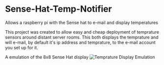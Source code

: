 # Sense-Hat-Temp-Notifier
Allows a raspberry pi with the Sense hat to e-mail and display temperatures

This project was created to allow easy and cheap deployment of temprature sensors around distant server rooms. This both displays the temprature and will e-mail, by default it's ip address and temprature, to the e-mail account you set up for it. 

A emulation of the 8x8 Sense Hat display
![Temprature Display Emulation](http://i.imgur.com/VwBTzA7.png "Optional title")
